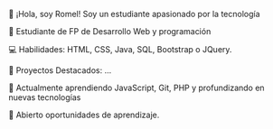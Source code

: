 
👋 ¡Hola, soy Romel! Soy un estudiante apasionado por la tecnología 

🚀 Estudiante de FP de Desarrollo Web y programación

💻 Habilidades: HTML, CSS, Java, SQL, Bootstrap o JQuery. 

🔧 Proyectos Destacados:
...

🌱 Actualmente aprendiendo JavaScript, Git, PHP y profundizando en nuevas tecnologías

👥 Abierto oportunidades de aprendizaje.



